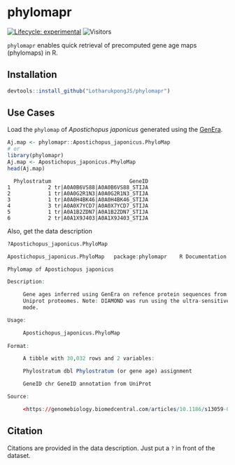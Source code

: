 # phylomapr
[![Lifecycle: experimental](https://img.shields.io/badge/lifecycle-experimental-orange.svg)](https://lifecycle.r-lib.org/articles/stages.html#experimental)
![Visitors](https://api.visitorbadge.io/api/visitors?path=https%3A%2F%2Fgithub.com%2FLotharukpongJS%2Fphylomapr&label=Visitors&countColor=%23263759&style=flat)

`phylomapr` enables quick retrieval of precomputed gene age maps (phylomaps) in R.

## Installation
```r
devtools::install_github("LotharukpongJS/phylomapr")
```

## Use Cases
Load the `phylomap` of _Apostichopus japonicus_ generated using the [GenEra](https://github.com/josuebarrera/GenEra).
```r
Aj.map <- phylomapr::Apostichopus_japonicus.PhyloMap
# or
library(phylomapr)
Aj.map <- Apostichopus_japonicus.PhyloMap
head(Aj.map)
```
```
  Phylostratum                         GeneID
1            2 tr|A0A0B6VS88|A0A0B6VS88_STIJA
2            1 tr|A0A0G2R1N3|A0A0G2R1N3_STIJA
3            1 tr|A0A0H4BK46|A0A0H4BK46_STIJA
4            3 tr|A0A0X7YCD7|A0A0X7YCD7_STIJA
5            1 tr|A0A1B2ZDN7|A0A1B2ZDN7_STIJA
6            2 tr|A0A1X9J403|A0A1X9J403_STIJA
```
Also, get the data description
```r
?Apostichopus_japonicus.PhyloMap
```
```r
Apostichopus_japonicus.PhyloMap   package:phylomapr    R Documentation

Phylomap of Apostichopus japonicus

Description:

     Gene ages inferred using GenEra on refence protein sequences from
     Uniprot proteomes. Note: DIAMOND was run using the ultra-sensitive
     mode.

Usage:

     Apostichopus_japonicus.PhyloMap
     
Format:

     A tibble with 30,032 rows and 2 variables:

     Phylostratum dbl Phylostratum (or gene age) assignment

     GeneID chr GeneID annotation from UniProt

Source:

     <https://genomebiology.biomedcentral.com/articles/10.1186/s13059-023-02895-z>
```
## Citation
Citations are provided in the data description. Just put a `?` in front of the dataset.
